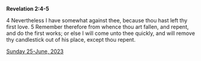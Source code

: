 **Revelation 2:4-5**

4 Nevertheless I have somewhat against thee, because thou hast left thy first love. 5 Remember therefore from whence thou art fallen, and repent, and do the first works; or else I will come unto thee quickly, and will remove thy candlestick out of his place, except thou repent.

[Sunday 25-June, 2023](https://t.me/s/daily_scripture)
